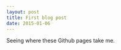 ```yaml
---
layout: post
title: First blog post
date: 2015-01-06
---
```


Seeing where these Github pages take me.
